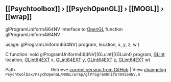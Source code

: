 ## [[Psychtoolbox]] &#8250; [[PsychOpenGL]] &#8250; [[MOGL]] &#8250; [[wrap]]

glProgramUniform4i64NV  Interface to [OpenGL](OpenGL) function glProgramUniform4i64NV  
  
usage:  glProgramUniform4i64NV( program, location, x, y, z, w )  
  
C function:  void glProgramUniform4i64NV[(GLuint]((GLuint) program, [GLint](GLint) location, [GLint64EXT](GLint64EXT) x, [GLint64EXT](GLint64EXT) y, [GLint64EXT](GLint64EXT) z, [GLint64EXT](GLint64EXT) w)  




<div class="code_header" style="text-align:right;">
  <span style="float:left;">Path&nbsp;&nbsp;</span> <span class="counter">Retrieve <a href=
  "https://raw.github.com/Psychtoolbox-3/Psychtoolbox-3/beta/Psychtoolbox/PsychOpenGL/MOGL/wrap/glProgramUniform4i64NV.m">current version from GitHub</a> | View <a href=
  "https://github.com/Psychtoolbox-3/Psychtoolbox-3/commits/beta/Psychtoolbox/PsychOpenGL/MOGL/wrap/glProgramUniform4i64NV.m">changelog</a></span>
</div>
<div class="code">
  <code>Psychtoolbox/PsychOpenGL/MOGL/wrap/glProgramUniform4i64NV.m</code>
</div>

